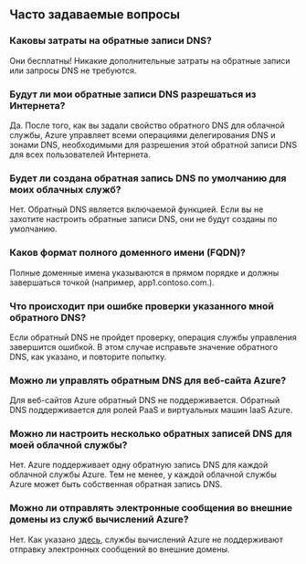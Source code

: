 <BR>

## Часто задаваемые вопросы
### Каковы затраты на обратные записи DNS?
Они бесплатны! Никакие дополнительные затраты на обратные записи или запросы DNS не требуются.

### Будут ли мои обратные записи DNS разрешаться из Интернета?
Да. После того, как вы задали свойство обратного DNS для облачной службы, Azure управляет всеми операциями делегирования DNS и зонами DNS, необходимыми для разрешения этой обратной записи DNS для всех пользователей Интернета.

### Будет ли создана обратная запись DNS по умолчанию для моих облачных служб?
Нет. Обратный DNS является включаемой функцией. Если вы не захотите настроить обратные записи DNS, они не будут созданы по умолчанию.

### Каков формат полного доменного имени (FQDN)?
Полные доменные имена указываются в прямом порядке и должны завершаться точкой (например, app1.contoso.com.).

### Что происходит при ошибке проверки указанного мной обратного DNS?
Если обратный DNS не пройдет проверку, операция службы управления завершится ошибкой. В этом случае исправьте значение обратного DNS, как указано, и повторите попытку.

### Можно ли управлять обратным DNS для веб-сайта Azure?
Для веб-сайтов Azure обратный DNS не поддерживается. Обратный DNS поддерживается для ролей PaaS и виртуальных машин IaaS Azure.

### Можно ли настроить несколько обратных записей DNS для моей облачной службы?
Нет. Azure поддерживает одну обратную запись DNS для каждой облачной службы Azure. Тем не менее, у каждой облачной службы Azure может быть собственная обратная запись DNS.

### Можно ли отправлять электронные сообщения во внешние домены из служб вычислений Azure?
Нет. Как указано [здесь](https://blogs.msdn.microsoft.com/mast/2016/04/04/sending-e-mail-from-azure-compute-resource-to-external-domains/), службы вычислений Azure не поддерживают отправку электронных сообщений во внешние домены.

<!---HONumber=AcomDC_0907_2016-->